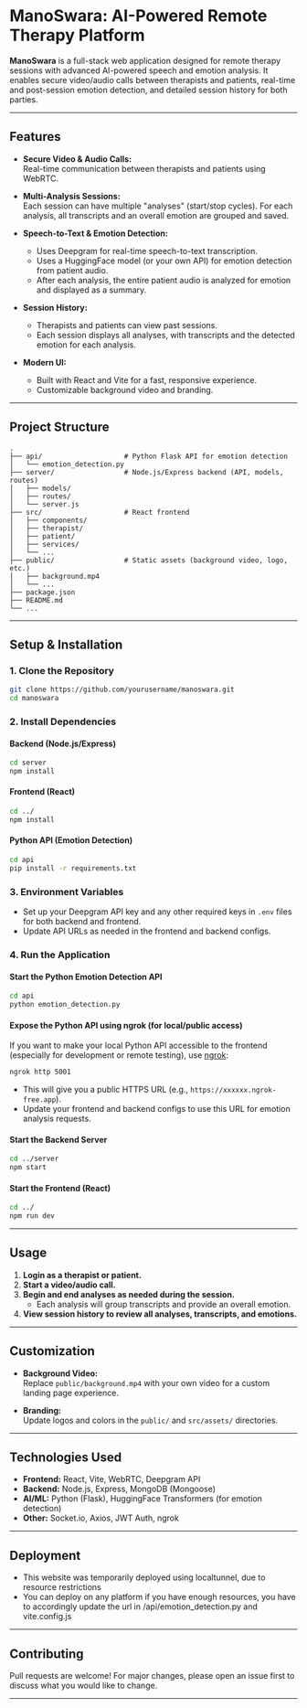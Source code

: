 # ManoSwara: AI-Powered Remote Therapy Platform

**ManoSwara** is a full-stack web application designed for remote therapy sessions with advanced AI-powered speech and emotion analysis. It enables secure video/audio calls between therapists and patients, real-time and post-session emotion detection, and detailed session history for both parties.

---

## Features

- **Secure Video & Audio Calls:**  
  Real-time communication between therapists and patients using WebRTC.

- **Multi-Analysis Sessions:**  
  Each session can have multiple "analyses" (start/stop cycles). For each analysis, all transcripts and an overall emotion are grouped and saved.

- **Speech-to-Text & Emotion Detection:**  
  - Uses Deepgram for real-time speech-to-text transcription.
  - Uses a HuggingFace model (or your own API) for emotion detection from patient audio.
  - After each analysis, the entire patient audio is analyzed for emotion and displayed as a summary.

- **Session History:**  
  - Therapists and patients can view past sessions.
  - Each session displays all analyses, with transcripts and the detected emotion for each analysis.

- **Modern UI:**  
  - Built with React and Vite for a fast, responsive experience.
  - Customizable background video and branding.

---

## Project Structure

```
.
├── api/                    # Python Flask API for emotion detection
│   └── emotion_detection.py
├── server/                 # Node.js/Express backend (API, models, routes)
│   ├── models/
│   ├── routes/
│   └── server.js
├── src/                    # React frontend
│   ├── components/
│   ├── therapist/
│   ├── patient/
│   ├── services/
│   └── ...
├── public/                 # Static assets (background video, logo, etc.)
│   ├── background.mp4
│   └── ...
├── package.json
├── README.md
└── ...
```

---

## Setup & Installation

### 1. **Clone the Repository**
```bash
git clone https://github.com/yourusername/manoswara.git
cd manoswara
```

### 2. **Install Dependencies**
#### Backend (Node.js/Express)
```bash
cd server
npm install
```

#### Frontend (React)
```bash
cd ../
npm install
```

#### Python API (Emotion Detection)
```bash
cd api
pip install -r requirements.txt
```

### 3. **Environment Variables**
- Set up your Deepgram API key and any other required keys in `.env` files for both backend and frontend.
- Update API URLs as needed in the frontend and backend configs.

### 4. **Run the Application**

#### Start the Python Emotion Detection API
```bash
cd api
python emotion_detection.py
```

#### Expose the Python API using ngrok (for local/public access)
If you want to make your local Python API accessible to the frontend (especially for development or remote testing), use [ngrok](https://ngrok.com/):

```bash
ngrok http 5001
```
- This will give you a public HTTPS URL (e.g., `https://xxxxxx.ngrok-free.app`).
- Update your frontend and backend configs to use this URL for emotion analysis requests.

#### Start the Backend Server
```bash
cd ../server
npm start
```

#### Start the Frontend (React)
```bash
cd ../
npm run dev
```

---

## Usage

1. **Login as a therapist or patient.**
2. **Start a video/audio call.**
3. **Begin and end analyses as needed during the session.**
   - Each analysis will group transcripts and provide an overall emotion.
4. **View session history to review all analyses, transcripts, and emotions.**

---

## Customization

- **Background Video:**  
  Replace `public/background.mp4` with your own video for a custom landing page experience.

- **Branding:**  
  Update logos and colors in the `public/` and `src/assets/` directories.

---

## Technologies Used

- **Frontend:** React, Vite, WebRTC, Deepgram API
- **Backend:** Node.js, Express, MongoDB (Mongoose)
- **AI/ML:** Python (Flask), HuggingFace Transformers (for emotion detection)
- **Other:** Socket.io, Axios, JWT Auth, ngrok

---

## Deployment

- This website was temporarily deployed using localtunnel, due to resource restrictions
- You can deploy on any platform if you have enough resources, you have to accordingly update the url in /api/emotion_detection.py and vite.config.js

---

## Contributing

Pull requests are welcome! For major changes, please open an issue first to discuss what you would like to change.

---
